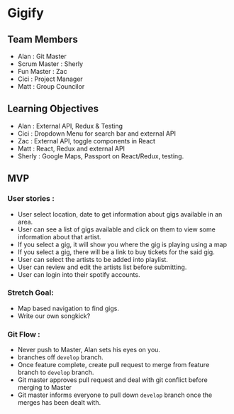 # Gigify

## Team Members
* Alan : Git Master
* Scrum Master : Sherly
* Fun Master : Zac
* Cici : Project Manager
* Matt : Group Councilor

## Learning Objectives
* Alan : External API, Redux & Testing
* Cici : Dropdown Menu for search bar and external API
* Zac : External API, toggle components in React
* Matt : React, Redux and external API
* Sherly : Google Maps, Passport on React/Redux, testing.

## MVP

### User stories :

* User select location, date to get information about gigs available in an area.
* User can see a list of gigs available and click on them to view some information about that artist.
* If you select a gig, it will show you where the gig is playing using a map
* If you select a gig, there will be a link to buy tickets for the said gig.
* User can select the artists to be added into playlist.
* User can review and edit the artists list before submitting.
* User can login into their spotify accounts.


### Stretch Goal:
* Map based navigation to find gigs.
* Write our own songkick?

### Git Flow :
* Never push to Master, Alan sets his eyes on you. 
* branches off `develop` branch.
* Once feature complete, create pull request to merge from feature branch to `develop` branch.
* Git master approves pull request and deal with git conflict before merging to Master 
* Git master informs everyone to pull down `develop` branch once the merges has been dealt with.
